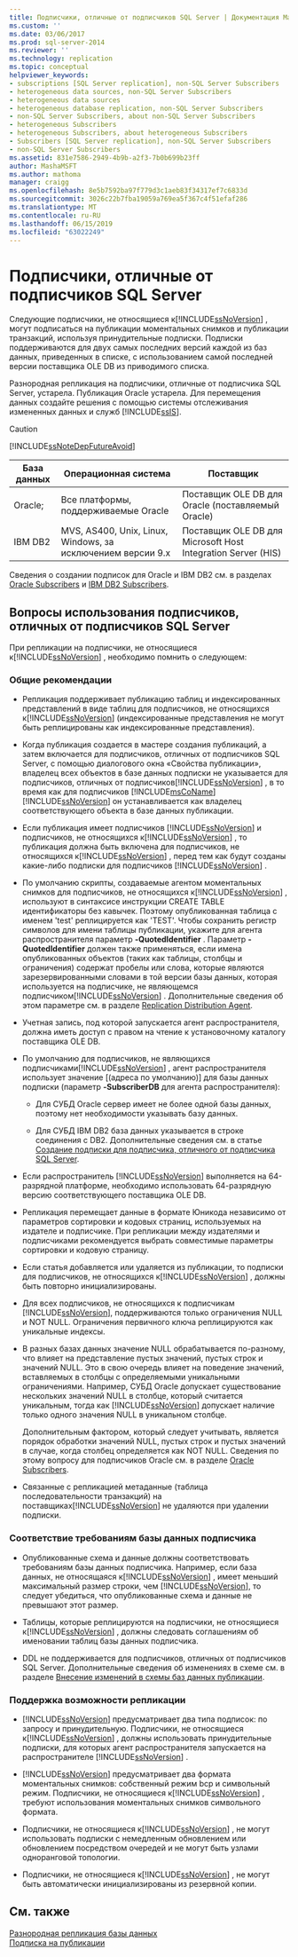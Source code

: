 ```yaml
---
title: Подписчики, отличные от подписчиков SQL Server | Документация Майкрософт
ms.custom: ''
ms.date: 03/06/2017
ms.prod: sql-server-2014
ms.reviewer: ''
ms.technology: replication
ms.topic: conceptual
helpviewer_keywords:
- subscriptions [SQL Server replication], non-SQL Server Subscribers
- heterogeneous data sources, non-SQL Server Subscribers
- heterogeneous data sources
- heterogeneous database replication, non-SQL Server Subscribers
- non-SQL Server Subscribers, about non-SQL Server Subscribers
- heterogeneous Subscribers
- heterogeneous Subscribers, about heterogeneous Subscribers
- Subscribers [SQL Server replication], non-SQL Server Subscribers
- non-SQL Server Subscribers
ms.assetid: 831e7586-2949-4b9b-a2f3-7b0b699b23ff
author: MashaMSFT
ms.author: mathoma
manager: craigg
ms.openlocfilehash: 8e5b7592ba97f779d3c1aeb83f34317ef7c6833d
ms.sourcegitcommit: 3026c22b7fba19059a769ea5f367c4f51efaf286
ms.translationtype: MT
ms.contentlocale: ru-RU
ms.lasthandoff: 06/15/2019
ms.locfileid: "63022249"
---
```

# <a name="non-sql-server-subscribers"></a>Подписчики, отличные от подписчиков SQL Server
  Следующие подписчики, не относящиеся к[!INCLUDE[ssNoVersion](../../../includes/ssnoversion-md.md)] , могут подписаться на публикации моментальных снимков и публикации транзакций, используя принудительные подписки. Подписки поддерживаются для двух самых последних версий каждой из баз данных, приведенных в списке, с использованием самой последней версии поставщика OLE DB из приводимого списка.  
  
 Разнородная репликация на подписчики, отличные от подписчика SQL Server, устарела. Публикация Oracle устарела. Для перемещения данных создайте решения с помощью системы отслеживания измененных данных и служб [!INCLUDE[ssIS](../../../includes/ssis-md.md)].  
  
> [!CAUTION]  
>  [!INCLUDE[ssNoteDepFutureAvoid](../../../includes/ssnotedepfutureavoid-md.md)]  
  
|База данных|Операционная система|Поставщик|  
|--------------|----------------------|--------------|  
|Oracle;|Все платформы, поддерживаемые Oracle|Поставщик OLE DB для Oracle (поставляемый Oracle)|  
|IBM DB2|MVS, AS400, Unix, Linux, Windows, за исключением версии 9.x|Поставщик OLE DB для Microsoft Host Integration Server (HIS)|  
  
 Сведения о создании подписок для Oracle и IBM DB2 см. в разделах [Oracle Subscribers](oracle-subscribers.md) и [IBM DB2 Subscribers](ibm-db2-subscribers.md).  
  
## <a name="considerations-for-non-sql-server-subscribers"></a>Вопросы использования подписчиков, отличных от подписчиков SQL Server  
 При репликации на подписчики, не относящиеся к[!INCLUDE[ssNoVersion](../../../includes/ssnoversion-md.md)] , необходимо помнить о следующем:  
  
### <a name="general-considerations"></a>Общие рекомендации  
  
-   Репликация поддерживает публикацию таблиц и индексированных представлений в виде таблиц для подписчиков, не относящихся к[!INCLUDE[ssNoVersion](../../../includes/ssnoversion-md.md)] (индексированные представления не могут быть реплицированы как индексированные представления).  
  
-   Когда публикация создается в мастере создания публикаций, а затем включается для подписчиков, отличных от подписчиков SQL Server, с помощью диалогового окна «Свойства публикации», владелец всех объектов в базе данных подписки не указывается для подписчиков, отличных от подписчиков[!INCLUDE[ssNoVersion](../../../includes/ssnoversion-md.md)] , в то время как для подписчиков [!INCLUDE[msCoName](../../../includes/msconame-md.md)] [!INCLUDE[ssNoVersion](../../../includes/ssnoversion-md.md)] он устанавливается как владелец соответствующего объекта в базе данных публикации.  
  
-   Если публикация имеет подписчиков [!INCLUDE[ssNoVersion](../../../includes/ssnoversion-md.md)] и подписчиков, не относящихся к[!INCLUDE[ssNoVersion](../../../includes/ssnoversion-md.md)] , то публикация должна быть включена для подписчиков, не относящихся к[!INCLUDE[ssNoVersion](../../../includes/ssnoversion-md.md)] , перед тем как будут созданы какие-либо подписки для подписчиков [!INCLUDE[ssNoVersion](../../../includes/ssnoversion-md.md)] .  
  
-   По умолчанию скрипты, создаваемые агентом моментальных снимков для подписчиков, не относящихся к[!INCLUDE[ssNoVersion](../../../includes/ssnoversion-md.md)] , используют в синтаксисе инструкции CREATE TABLE идентификаторы без кавычек. Поэтому опубликованная таблица с именем 'test' реплицируется как 'TEST'. Чтобы сохранить регистр символов для имени таблицы публикации, укажите для агента распространителя параметр **-QuotedIdentifier** . Параметр **-QuotedIdentifier** должен также применяться, если имена опубликованных объектов (таких как таблицы, столбцы и ограничения) содержат пробелы или слова, которые являются зарезервированными словами в той версии базы данных, которая используется на подписчике, не являющемся подписчиком[!INCLUDE[ssNoVersion](../../../includes/ssnoversion-md.md)] . Дополнительные сведения об этом параметре см. в разделе [Replication Distribution Agent](../agents/replication-distribution-agent.md).  
  
-   Учетная запись, под которой запускается агент распространителя, должна иметь доступ с правом на чтение к установочному каталогу поставщика OLE DB.  
  
-   По умолчанию для подписчиков, не являющихся подписчиками[!INCLUDE[ssNoVersion](../../../includes/ssnoversion-md.md)] , агент распространителя использует значение [(адреса по умолчанию)] для базы данных подписки (параметр **-SubscriberDB** для агента распространителя):  
  
    -   Для СУБД Oracle сервер имеет не более одной базы данных, поэтому нет необходимости указывать базу данных.  
  
    -   Для СУБД IBM DB2 база данных указывается в строке соединения с DB2. Дополнительные сведения см. в статье [Создание подписки для подписчика, отличного от подписчика SQL Server](../create-a-subscription-for-a-non-sql-server-subscriber.md).  
  
-   Если распространитель [!INCLUDE[ssNoVersion](../../../includes/ssnoversion-md.md)] выполняется на 64-разрядной платформе, необходимо использовать 64-разрядную версию соответствующего поставщика OLE DB.  
  
-   Репликация перемещает данные в формате Юникода независимо от параметров сортировки и кодовых страниц, используемых на издателе и подписчике. При репликации между издателями и подписчиками рекомендуется выбрать совместимые параметры сортировки и кодовую страницу.  
  
-   Если статья добавляется или удаляется из публикации, то подписки для подписчиков, не относящихся к[!INCLUDE[ssNoVersion](../../../includes/ssnoversion-md.md)] , должны быть повторно инициализированы.  
  
-   Для всех подписчиков, не относящихся к подписчикам [!INCLUDE[ssNoVersion](../../../includes/ssnoversion-md.md)], поддерживаются только ограничения NULL и NOT NULL. Ограничения первичного ключа реплицируются как уникальные индексы.  
  
-   В разных базах данных значение NULL обрабатывается по-разному, что влияет на представление пустых значений, пустых строк и значений NULL. Это в свою очередь влияет на поведение значений, вставляемых в столбцы с определяемыми уникальными ограничениями. Например, СУБД Oracle допускает существование нескольких значений NULL в столбце, который считается уникальным, тогда как [!INCLUDE[ssNoVersion](../../../includes/ssnoversion-md.md)] допускает наличие только одного значения NULL в уникальном столбце.  
  
     Дополнительным фактором, который следует учитывать, является порядок обработки значений NULL, пустых строк и пустых значений в случае, когда столбец определяется как NOT NULL. Сведения по этому вопросу для подписчиков Oracle см. в разделе [Oracle Subscribers](oracle-subscribers.md).  
  
-   Связанные с репликацией метаданные (таблица последовательности транзакций) на поставщиках[!INCLUDE[ssNoVersion](../../../includes/ssnoversion-md.md)] не удаляются при удалении подписки.  
  
### <a name="conforming-to-the-requirements-of-the-subscriber-database"></a>Соответствие требованиям базы данных подписчика  
  
-   Опубликованные схема и данные должны соответствовать требованиям базы данных подписчика. Например, если база данных, не относящаяся к[!INCLUDE[ssNoVersion](../../../includes/ssnoversion-md.md)] , имеет меньший максимальный размер строки, чем [!INCLUDE[ssNoVersion](../../../includes/ssnoversion-md.md)], то следует убедиться, что опубликованные схема и данные не превышают этот размер.  
  
-   Таблицы, которые реплицируются на подписчики, не относящиеся к[!INCLUDE[ssNoVersion](../../../includes/ssnoversion-md.md)] , должны следовать соглашениям об именовании таблиц базы данных подписчика.  
  
-   DDL не поддерживается для подписчиков, отличных от подписчиков SQL Server. Дополнительные сведения об изменениях в схеме см. в разделе [Внесение изменений в схемы баз данных публикации](../publish/make-schema-changes-on-publication-databases.md).  
  
### <a name="replication-feature-support"></a>Поддержка возможности репликации  
  
-   [!INCLUDE[ssNoVersion](../../../includes/ssnoversion-md.md)] предусматривает два типа подписок: по запросу и принудительную. Подписчики, не относящиеся к[!INCLUDE[ssNoVersion](../../../includes/ssnoversion-md.md)] , должны использовать принудительные подписки, для которых агент распространителя запускается на распространителе [!INCLUDE[ssNoVersion](../../../includes/ssnoversion-md.md)] .  
  
-   [!INCLUDE[ssNoVersion](../../../includes/ssnoversion-md.md)] предусматривает два формата моментальных снимков: собственный режим bcp и символьный режим. Подписчики, не относящиеся к[!INCLUDE[ssNoVersion](../../../includes/ssnoversion-md.md)] , требуют использования моментальных снимков символьного формата.  
  
-   Подписчики, не относящиеся к[!INCLUDE[ssNoVersion](../../../includes/ssnoversion-md.md)] , не могут использовать подписки с немедленным обновлением или обновлением посредством очередей и не могут быть узлами одноранговой топологии.  
  
-   Подписчики, не относящиеся к[!INCLUDE[ssNoVersion](../../../includes/ssnoversion-md.md)] , не могут быть автоматически инициализированы из резервной копии.  
  
## <a name="see-also"></a>См. также  
 [Разнородная репликация базы данных](heterogeneous-database-replication.md)   
 [Подписка на публикации](../subscribe-to-publications.md)  
  
  
